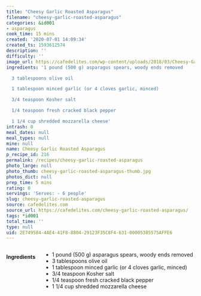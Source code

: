 ```yaml
---
title: "Cheesy Garlic Roasted Asparagus"
filename: "cheesy-garlic-roasted-asparagus"
categories: &id001
- asparagus
cook_time: 15 mins
created: '2020-07-01 14:09:34'
created_ts: 1593612574
description: ''
difficulty: ''
image_url: https://cafedelites.com/wp-content/uploads/2018/03/Cheesy-Garlic-Roasted-Asparagus-IMAGE-10-1365x2048.jpg
ingredients: '1 pound (500 g) asparagus spears, woody ends removed

  3 tablespoons olive oil

  1 tablespoon minced garlic (or 4 cloves garlic, minced)

  3/4 teaspoon Kosher salt

  1/4 teaspoon fresh cracked black pepper

  1 1/4 cup shredded mozzarella cheese'
intrash: 0
meal_dates: null
meal_types: null
mine: null
name: Cheesy Garlic Roasted Asparagus
p_recipe_id: 216
permalink: /recipes/cheesy-garlic-roasted-asparagus
photo_large: null
photo_thumb: cheesy-garlic-roasted-asparagus-thumb.jpg
photos_dict: null
prep_time: 5 mins
rating: 0
servings: 'Serves: - 6 people'
slug: cheesy-garlic-roasted-asparagus
source: cafedelites.com
source_url: https://cafedelites.com/cheesy-garlic-roasted-asparagus/
tags: *id001
total_time: ''
type: null
uid: 2E749584-4AE4-41F8-8804-29123F35C8F4-631-00005385575AFFE6
---
```

<div class="large-8 medium-7 columns" id="writeup">	</div><!-- #writeup -->
</div><!-- #row-one -->
<div class="row" id="row-two">	<div class="medium-4 small-5 columns" id="ingredients"><h4>Ingredients</h4><div class="box box-ingredients content"><ul>
<li>1 pound (500 g) asparagus spears, woody ends removed</li>
<li>3 tablespoons olive oil</li>
<li>1 tablespoon minced garlic (or 4 cloves garlic, minced)</li>
<li>3/4 teaspoon Kosher salt</li>
<li>1/4 teaspoon fresh cracked black pepper</li>
<li>1 1/4 cup shredded mozzarella cheese</li>
</ul>
</div>	</div>	<div class="medium-6 small-7 columns" id="directions">	</div>